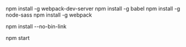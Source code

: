 
npm install -g webpack-dev-server
npm install -g babel
npm install -g node-sass
npm install -g webpack

npm install --no-bin-link

npm start